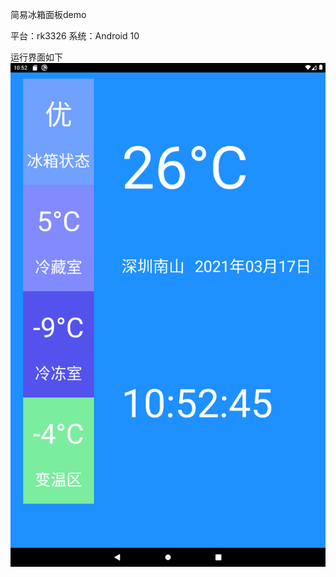 简易冰箱面板demo

平台：rk3326
系统：Android 10

运行界面如下
![image](https://github.com/yhm2046/WaterPurifier/blob/master/img/Screenshot_1.png)
